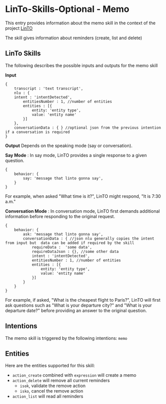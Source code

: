 # LinTo-Skills-Optional - Memo
This entry provides information about the memo skill in the context of the project [LinTO](https://linto.ai/)

The skill gives information about reminders (create, list and delete)

## LinTo Skills
The following describes the possible inputs and outputs for the memo skill

**Input**
```
{
    transcript : 'text transcript',
    nlu : {
    intent : 'intentDetected',
        entitiesNumber : 1, //number of entities
        entities : [{
            entity: 'entity type',
            value: 'entity name'
        }]
    },
    conversationData : { } //optional json from the previous intention if a conversation is required
}
```

**Output**
Depends on the speaking mode (say or conversation).

__Say Mode__ : In say mode, LinTO provides a single response to a given question.
```
{
    behavior: {
        say: 'message that linto gonna say',
    }
}
```
For example, when asked "What time is it?", LinTO might respond, "It is 7:30 a.m."

__Conversation Mode__ : In conversation mode, LinTO first demands additional information before responding to the original request.
```
{
    behavior: {
        ask: 'message that linto gonna say',
        conversationData : { //json nlu generally copies the intent from input but  data can be added if required by the skill
            requireData :  'some data',
            requireDataJson : {}, //some other data
            intent : 'intentDetected',
            entitiesNumber : 1, //number of entities
            entities : [{
                entity: 'entity type',
                value: 'entity name'
            }]
        }
    }
}
```

For example, if asked, "What is the cheapest flight to Paris?", LinTO will first ask questions such as "What is your departure city?" and "What is your departure date?" before providing an answer to the original question.

## Intentions
The memo skill is triggered by the following intentions: `memo`

## Entities
Here are the entities supported for this skill:
 * `action_create` combined with `expression` will create a memo 
 * `action_delete` will remove all current reminders
   * `isok`, validate the remove action
   * `isko`, cancel the remove action
 * `action_list` will read all reminders
